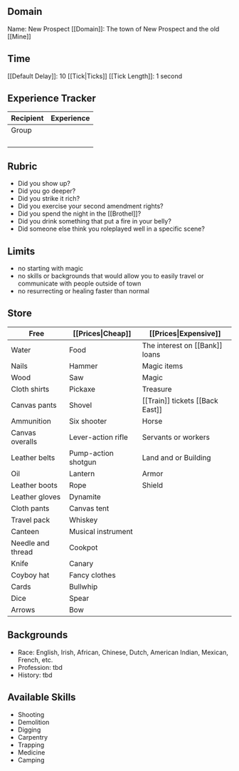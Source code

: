 ## Domain
Name: New Prospect
[[Domain]]: The town of New Prospect and the old [[Mine]]
## Time
[[Default Delay]]: 10 [[Tick|Ticks]]
[[Tick Length]]: 1 second
## Experience Tracker
| Recipient | Experience |
| --------- | ---------- |
| Group     |            |
|           |            |
|           |            |
|           |            |
|           |            |
## Rubric
- Did you show up?
- Did you go deeper?
- Did you strike it rich?
- Did you exercise your second amendment rights?
- Did you spend the night in the [[Brothel]]?
- Did you drink something that put a fire in your belly?
- Did someone else think you roleplayed well in a specific scene?
## Limits
- no starting with magic
- no skills or backgrounds that would allow you to easily travel or communicate with people outside of town
- no resurrecting or healing faster than normal
## Store
| Free              | [[Prices\|Cheap]]   | [[Prices\|Expensive]]           |
| ----------------- | ------------------- | ------------------------------- |
| Water             | Food                | The interest on [[Bank]] loans  |
| Nails             | Hammer              | Magic items                     |
| Wood              | Saw                 | Magic                           |
| Cloth shirts      | Pickaxe             | Treasure                        |
| Canvas pants      | Shovel              | [[Train]] tickets [[Back East]] |
| Ammunition        | Six shooter         | Horse                           |
| Canvas overalls   | Lever-action rifle  | Servants or workers             |
| Leather belts     | Pump-action shotgun | Land and or Building            |
| Oil               | Lantern             | Armor                           |
| Leather boots     | Rope                | Shield                          |
| Leather gloves    | Dynamite            |                                 |
| Cloth pants       | Canvas tent         |                                 |
| Travel pack       | Whiskey             |                                 |
| Canteen           | Musical instrument  |                                 |
| Needle and thread | Cookpot             |                                 |
| Knife             | Canary              |                                 |
| Coyboy hat        | Fancy clothes       |                                 |
| Cards             | Bullwhip            |                                 |
| Dice              | Spear               |                                 |
| Arrows            | Bow                 |                                 |
## Backgrounds
- Race: English, Irish, African, Chinese, Dutch, American Indian, Mexican, French, etc.
- Profession: tbd
- History: tbd
## Available Skills
- Shooting
- Demolition
- Digging
- Carpentry
- Trapping
- Medicine
- Camping